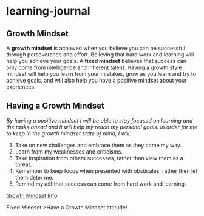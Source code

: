 # learning-journal
## Growth Mindset
A **growth mindset** is achieved when you believe you can be successful through perseverance and effort. Believing that hard work and learning will help you achieve your goals. A **fixed mindset** believes that success can only come from intelligence and inherent talent. Having a growth style mindset will help you learn from your mistakes, grow as you learn and try to achieve goals, and will also help you have a positive mindset about your expriences. 

## Having a Growth Mindset
*By having a positive mindset I will be able to stay focused on learning and the tasks ahead and it will help my reach my personal goals. In order for me to keep in the growth mindset state of mind, I will:*
 1. Take on new challenges and embrace them as they come my way.
 2. Learn from my weaknesses and criticisms.
 3. Take inspiration from others successes, rather than view them as a threat.
 4. Remember to keep focus when presented with obsticales, rather then let them deter me.
 5. Remind myself that success can come from hard work and learning.

[Growth Mindset Info](/growthmindset.md)

~~Fixed Mindset~~ >Have a Growth Mindset attitude!
